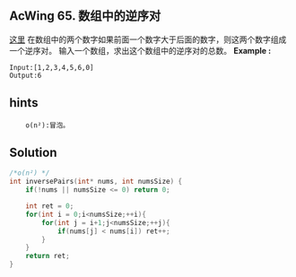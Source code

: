 ## AcWing 65. 数组中的逆序对
[这里](https://www.acwing.com/problem/content/61/)
在数组中的两个数字如果前面一个数字大于后面的数字，则这两个数字组成一个逆序对。
输入一个数组，求出这个数组中的逆序对的总数。
**Example :**
```
Input:[1,2,3,4,5,6,0]
Output:6
```

## hints
```
    o(n²):冒泡。
```

## Solution
``` c
/*o(n²) */
int inversePairs(int* nums, int numsSize) {
    if(!nums || numsSize <= 0) return 0;

    int ret = 0;
    for(int i = 0;i<numsSize;++i){
        for(int j = i+1;j<numsSize;++j){
            if(nums[j] < nums[i]) ret++;
        }
    }
    return ret;
}
```